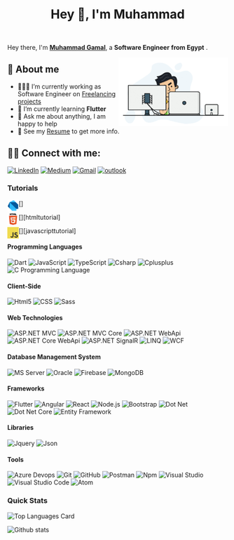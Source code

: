 <h1 align="center">Hey 👋, I'm Muhammad</h1>
<br />

Hey there, I'm **<a href="#">Muhammad Gamal</a>**, a **Software Engineer** **from Egypt** . 

<a target="_blank" href="https://abdulmomin.com"><img src="assets/github-intro.gif" align="right" width="250"></a>

<h2 align="left"> 📖 About me</h2>

- 👨🏽‍💻 I’m currently working as Software Engineer on [Freelancing projects](https://www.fiverr.com/muhmmedgamal)
- 🌱 I’m currently learning **Flutter** 
- 💬 Ask me about anything, I am happy to help
- 📝 See my [Resume](https://drive.google.com/file/d/10MiFR7VlToKWk6W7veCl3ROI64c_f_uP/view?usp=sharing) to get more info.

<h2 align="left"> 🙋‍♂️ Connect with me:</h2>

[![LinkedIn](https://img.shields.io/badge/-LINKEDIN-0077B5.svg?style=for-the-badge&logo=linkedin&logoColor=white)](https://www.linkedin.com/in/mohamed-gamal-mohamed-ahmed/)
[![Medium](https://img.shields.io/badge/-Medium-000000.svg?style=for-the-badge&logo=Medium&logoColor=E0E0E0)](https://medium.com/@mohamed.gamal1586/)
[![Gmail](https://img.shields.io/badge/-GMAIL-D14836.svg?style=for-the-badge&logo=gmail&logoColor=white)](mailto:Muhammad.Gamal.Hamam@Gamil.com)
[![outlook](https://img.shields.io/badge/-outlook-0072C6.svg?style=for-the-badge&logo=microsoftoutlook&logoColor=white)](mailto:Muhammad.Gamal.Hamam@Outlook.com)


### Tutorials

[<img align="left" alt="Dart" width="26px" src="https://raw.githubusercontent.com/github/explore/80688e429a7d4ef2fca1e82350fe8e3517d3494d/topics/dart/dart.png" />]

[<img align="left" alt="HTML5" width="26px" src="https://raw.githubusercontent.com/github/explore/80688e429a7d4ef2fca1e82350fe8e3517d3494d/topics/html/html.png" />][htmltutorial]

[<img align="left" alt="JavaScript" width="26px" src="https://raw.githubusercontent.com/github/explore/80688e429a7d4ef2fca1e82350fe8e3517d3494d/topics/javascript/javascript.png" />][javascripttutorial]

#### Programming Languages

![Dart](https://img.shields.io/badge/-Dart-000000.svg?style=flat&logo=dart)
![JavaScript](https://img.shields.io/badge/-JavaScript-000000.svg?style=flat&logo=javascript)
![TypeScript](https://img.shields.io/badge/-TypeScript-000000.svg?style=flat&logo=typescript)
![Csharp](https://img.shields.io/badge/-sharp-000000.svg?logo=c&style=flat)
![Cplusplus](https://img.shields.io/badge/-plusplus-000000.svg?logo=c&style=flat)
![C Programming Language](https://img.shields.io/badge/-Language-000000.svg?logo=c&style=flat)


#### Client-Side

![Html5](https://img.shields.io/badge/-Html5-000000.svg?logo=html5&style=flat)
![CSS](https://img.shields.io/badge/-Css3-000000.svg?logo=css3&style=flat&logoColor=0762FF)
![Sass](https://img.shields.io/badge/-Sass-000000.svg?logo=sass&style=flat)


#### Web Technologies

![ASP.NET MVC](https://img.shields.io/badge/-ASP.NET%20MVC-000000.svg?logo=microsoft&style=flat)
![ASP.NET MVC Core](https://img.shields.io/badge/-ASP.NET%20MVC%20Core-000000.svg?logo=microsoft&style=flat)
![ASP.NET WebApi](https://img.shields.io/badge/-ASP.NET%20WebApi-000000.svg?logo=microsoft&style=flat)
![ASP.NET Core WebApi](https://img.shields.io/badge/-ASP.NET%20Core%20WebApi-000000.svg?logo=microsoft&style=flat)
![ASP.NET SignalR](https://img.shields.io/badge/-ASP.NET%20SignalR-000000.svg?logo=microsoft&style=flat)
![LINQ](https://img.shields.io/badge/-LINQ-000000.svg?logo=microsoft&style=flat)
![WCF](https://img.shields.io/badge/-WCF-000000.svg?logo=microsoft&style=flat)


#### Database Management System

![MS Server](https://img.shields.io/badge/-MSSQL%20Server-000000.svg?logo=microsoft&style=flat)
![Oracle](https://img.shields.io/badge/-Oracle-000000.svg?style=flat&logo=oracle)
![Firebase](https://img.shields.io/badge/-Firebase-000000.svg?logo=firebase&style=flat-square)
![MongoDB](https://img.shields.io/badge/-MongoDB-000000.svg?style=flat&logo=mongodb)


#### Frameworks

![Flutter](https://img.shields.io/badge/-Flutter-000000.svg?style=flat&logo=flutter&logoColor=0769AD)
![Angular](https://img.shields.io/badge/-angular-000000.svg?style=flat&logo=angular&logoColor=DD0031)
![React](https://img.shields.io/badge/-React-000000.svg?style=flat&logo=react)
![Node.js](https://img.shields.io/badge/-Node.js-000000.svg?style=flat&logo=node.js&logoColor=339933)
![Bootstrap](https://img.shields.io/badge/-Bootstrap-000000.svg?logo=bootstrap&style=flat)
![Dot Net](https://img.shields.io/badge/-.Net%20Framework-000000.svg?logo=microsoft&style=flat)
![Dot Net Core](https://img.shields.io/badge/-.Net%20Core-000000.svg?logo=microsoft&style=flat)
![Entity Framework](https://img.shields.io/badge/-Entity%20Framework-000000.svg?logo=microsoft&style=flat)


#### Libraries

![Jquery](https://img.shields.io/badge/-Jquery-000000.svg?logo=jquery&style=flat)
![Json](https://img.shields.io/badge/-Json-000000.svg?logo=json&style=flat)


#### Tools

![Azure Devops](https://img.shields.io/badge/-Azure%20devops-000000.svg?logo=azure-devops&style=flat)
![Git](https://img.shields.io/badge/-Git-000000.svg?style=flat&logo=git&logoColor=F05032)
![GitHub](https://img.shields.io/badge/-GitHub-000000.svg?style=flat&logo=github&logoColor=C0C0C0)
![Postman](https://img.shields.io/badge/-Postman-000000.svg?logo=postman&style=flat-square)
![Npm](https://img.shields.io/badge/-Npm-000000.svg?logo=npm&style=flat-square)
![Visual Studio](https://img.shields.io/badge/-VS-000000.svg?style=flat&logo=visual-studio&logoColor=970FB9)
![Visual Studio Code](https://img.shields.io/badge/-VSCode-000000.svg?style=flat&logo=visual-studio-code&logoColor=007ACC)
![Atom](https://img.shields.io/badge/-atom-000000.svg?style=flat&logo=atom&logoColor=E0E0E0)


### Quick Stats

![Top Languages Card](https://github-readme-stats.vercel.app/api/top-langs/?username=MuhmdJimy&layout=compact&hide=html,scss)


![Github stats](https://github-readme-stats.vercel.app/api?username=MuhmdJimy&show_icons=true&hide_border=true)


